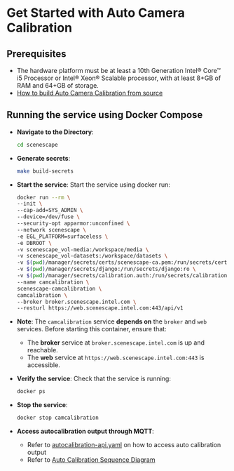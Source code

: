 # Get Started with Auto Camera Calibration

## Prerequisites

- The hardware platform must be at least a 10th Generation Intel® Core™ i5 Processor or Intel® Xeon® Scalable processor, with at least 8+GB of RAM and 64+GB of storage.
- [How to build Auto Camera Calibration from source](How-to-build-source.md)

## Running the service using Docker Compose

- **Navigate to the Directory**:

   ```bash
   cd scenescape
   ```

- **Generate secrets**:

   ```bash
   make build-secrets
   ```

- **Start the service**:
   Start the service using docker run:

   ```bash
   docker run --rm \
  --init \
  --cap-add=SYS_ADMIN \
  --device=/dev/fuse \
  --security-opt apparmor:unconfined \
  --network scenescape \
  -e EGL_PLATFORM=surfaceless \
  -e DBROOT \
  -v scenescape_vol-media:/workspace/media \
  -v scenescape_vol-datasets:/workspace/datasets \
  -v $(pwd)/manager/secrets/certs/scenescape-ca.pem:/run/secrets/certs/scenescape-ca.pem:ro \
  -v $(pwd)/manager/secrets/django:/run/secrets/django:ro \
  -v $(pwd)/manager/secrets/calibration.auth:/run/secrets/calibration.auth:ro \
  --name camcalibration \
  scenescape-camcalibration \
  camcalibration \
  --broker broker.scenescape.intel.com \
  --resturl https://web.scenescape.intel.com:443/api/v1
   ```

- **Note**:
   The `camcalibration` service **depends on** the `broker` and `web` services.
   Before starting this container, ensure that:
   - The **broker** service at `broker.scenescape.intel.com` is up and reachable.
   - The **web** service at `https://web.scenescape.intel.com:443` is accessible.

- **Verify the service**:
   Check that the service is running:

   ```bash
   docker ps
   ```

- **Stop the service**:

   ```bash
   docker stop camcalibration
   ```

- **Access autocalibration output through MQTT**:
   - Refer to [autocalibration-api.yaml](api-docs/autocalibration-api.yaml) on how to access auto calibration output
   - Refer to [Auto Calibration Sequence Diagram](overview.md#sequence-diagram-auto-camera-calibration-workflow)
